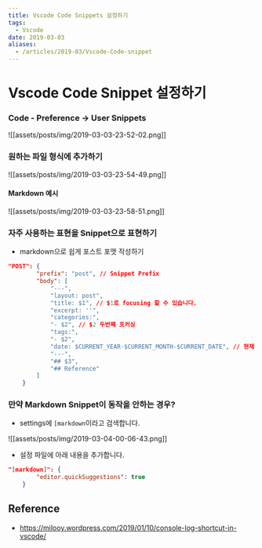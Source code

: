 ```yaml
---
title: Vscode Code Snippets 설정하기
tags:
  - Vscode
date: 2019-03-03
aliases: 
  - /articles/2019-03/Vscode-Code-snippet
---
```

# Vscode Code Snippet 설정하기
### Code - Preference -> User Snippets
![[assets/posts/img/2019-03-03-23-52-02.png]]


### 원하는 파일 형식에 추가하기
![[assets/posts/img/2019-03-03-23-54-49.png]]

#### Markdown 예시
![[assets/posts/img/2019-03-03-23-58-51.png]]

### 자주 사용하는 표현을 Snippet으로 표현하기
- markdown으로 쉽게 포스트 포맷 작성하기

```json
"POST": {
		"prefix": "post", // Snippet Prefix
		"body": [
			"---",
			"layout: post",
			"title: $1", // $1로 focusing 할 수 있습니다.
			"excerpt: ''",
			"categories:",
			"- $2", // $2 두번째 포커싱
			"tags:",
			"- $2",
			"date: $CURRENT_YEAR-$CURRENT_MONTH-$CURRENT_DATE", // 현재 시간 표현하기
			"---",
			"## $3",
			"## Reference"
		]
	}
```

### 만약 Markdown Snippet이 동작을 안하는 경우?
- settings에 `[markdown`이라고 검색합니다.

![[assets/posts/img/2019-03-04-00-06-43.png]]

- 설정 파일에 아래 내용을 추가합니다.
```json
"[markdown]": {
		"editor.quickSuggestions": true
	}
```

## Reference
- <https://milooy.wordpress.com/2019/01/10/console-log-shortcut-in-vscode/>
